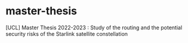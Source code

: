 # master-thesis
[UCL] Master Thesis 2022-2023 : Study of the routing and the potential security risks of the Starlink satellite constellation
